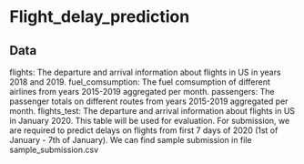 # Flight_delay_prediction


## Data 
flights: The departure and arrival information about flights in US in years 2018 and 2019.
fuel_comsumption: The fuel comsumption of different airlines from years 2015-2019 aggregated per month.
passengers: The passenger totals on different routes from years 2015-2019 aggregated per month.
flights_test: The departure and arrival information about flights in US in January 2020. This table will be used for evaluation. For submission, we are required to predict delays on flights from first 7 days of 2020 (1st of January - 7th of January). We can find sample submission in file sample_submission.csv
